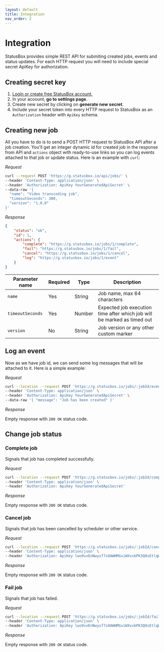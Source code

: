 ```yaml
---
layout: default
title: Integration
nav_order: 2
---
```


# Integration
StatusBox provides simple REST API for submiting created jobs, events and status updates. For each HTTP request you will need to include special secret ApiKey for authorization.

## Creating secret key
1. <a href="https://dash.statusbox.io/" target="_blank">Login or create free StatusBox account.</a>
2. In your acoount, **go to settings page**.
3. Create new secret by clicking on **generate new secret**.
4. Include your secret token into every HTTP request to StatusBox as an `Authorization` header with `ApiKey` schema.

## Creating new job
All you have to do is to send a POST HTTP request to StatusBox API after a job creation. You'll get an integer dynamic id for created job in the response from API 
and `actions` object with ready-to-use links so you can log events attached to that job or update status. Here is an example with `curl`:

*Request*
```bash
curl --request POST 'https://g.statusbox.io/api/jobs/' \
--header 'Content-Type: application/json' \
--header 'Authorization: ApiKey YourGeneratedApiSecret' \
--data-raw '{
  "name": "Video transcoding job", 
  "timeoutSeconds": 300, 
  "version": "1.0.0"
}'
```

*Response*
```json
{
    "status": "ok",
    "id": 1,
    "actions": {
        "complete": "https://g.statusbox.io/jobs/1/complete",
        "fail": "https://g.statusbox.io/jobs/1/fail",
        "cancel": "https://g.statusbox.io/jobs/1/cancel",
        "log": "https://g.statusbox.io/jobs/1/event"
    }
}
```

| Parameter name   | Required | Type   | Description                                                             |
|------------------|----------|--------|-------------------------------------------------------------------------|
| `name`           | Yes      | String | Job name, max 64 characters                                             |
| `timeoutSeconds` | Yes      | Number | Expected job execution time after which job will be marked as timed out |
| `version`        | No       | String | Job version or any other custom marker                                  |

## Log an event
Now as we have job id, we can send some log messages that will be attached to it. Here is a simple example: 

*Request*
```bash
curl --location --request POST 'https://g.statusbox.io/jobs/:jobId/event' \
--header 'Content-Type: application/json' \
--header 'Authorization: ApiKey YourGeneratedApiSecret' \
--data-raw '{ "message": "Job has been created" }'
```

*Response*

Empty response with `200 OK` status code.

## Change job status

### Complete job
Signals that job has completed successfully.

*Request*
```bash
curl --location --request POST 'https://g.statusbox.io/jobs/:jobId/complete' \
--header 'Content-Type: application/json' \
--header 'Authorization: ApiKey YourGeneratedApiSecret'
```

*Response*

Empty response with `200 OK` status code.

### Cancel job
Signals that job has been cancelled by scheduler or other service.

*Request*
```bash
curl --location --request POST 'https://g.statusbox.io/jobs/:jobId/cancel' \
--header 'Content-Type: application/json' \
--header 'Authorization: ApiKey lwo9vxEnNwysf7s8AWHMGviWXvxbPK3Q0sEtlqWwRYawfjd3r7NnD7iyaz1CVNrh'
```

*Response*

Empty response with `200 OK` status code.

### Fail job
Signals that job has failed.

*Request*
```bash
curl --location --request POST 'https://g.statusbox.io/jobs/:jobId/fail' \
--header 'Content-Type: application/json' \
--header 'Authorization: ApiKey lwo9vxEnNwysf7s8AWHMGviWXvxbPK3Q0sEtlqWwRYawfjd3r7NnD7iyaz1CVNrh'
```

*Response*

Empty response with `200 OK` status code.
